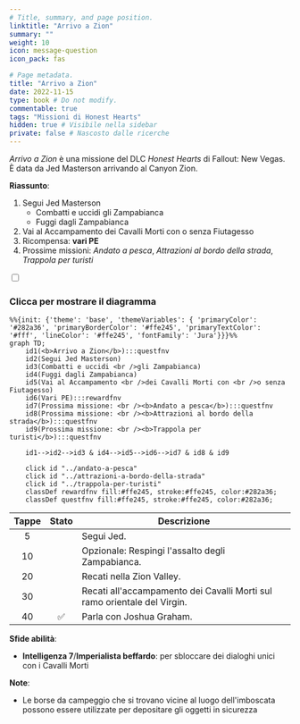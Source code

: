 ```yaml
---
# Title, summary, and page position.
linktitle: "Arrivo a Zion"
summary: ""
weight: 10
icon: message-question
icon_pack: fas

# Page metadata.
title: "Arrivo a Zion"
date: 2022-11-15
type: book # Do not modify.
commentable: true
tags: "Missioni di Honest Hearts"
hidden: true # Visibile nella sidebar
private: false # Nascosto dalle ricerche
---
```


<div class="fnv">


*Arrivo a Zion* è una missione del DLC *Honest Hearts* di Fallout: New Vegas. È data da Jed Masterson arrivando al Canyon Zion.

**Riassunto**:
1. Segui Jed Masterson
   - Combatti e uccidi gli Zampabianca
   - Fuggi dagli Zampabianca
2. Vai al Accampamento dei Cavalli Morti con o senza Fiutagesso
3. Ricompensa: **vari PE**
4. Prossime missioni: *Andato a pesca*, *Attrazioni al bordo della strada*, *Trappola per turisti*

<section class="chart-collapse">
<input type="checkbox" name="collapse2" id="handle2">
<h3 class="handle">
<label for="handle2">Clicca per mostrare il diagramma</label>
</h3>
<div class="content">

```mermaid
%%{init: {'theme': 'base', 'themeVariables': { 'primaryColor': '#282a36', 'primaryBorderColor': '#ffe245', 'primaryTextColor': '#fff', 'lineColor': '#ffe245', 'fontFamily': 'Jura'}}}%%
graph TD;
    id1(<b>Arrivo a Zion</b>):::questfnv
    id2(Segui Jed Masterson)
    id3(Combatti e uccidi <br />gli Zampabianca)
    id4(Fuggi dagli Zampabianca)
    id5(Vai al Accampamento <br />dei Cavalli Morti con <br />o senza Fiutagesso)
    id6(Vari PE):::rewardfnv
    id7(Prossima missione: <br /><b>Andato a pesca</b>):::questfnv 
    id8(Prossima missione: <br /><b>Attrazioni al bordo della strada</b>):::questfnv
    id9(Prossima missione: <br /><b>Trappola per turisti</b>):::questfnv

    id1-->id2-->id3 & id4-->id5-->id6-->id7 & id8 & id9
    
    click id "../andato-a-pesca"
    click id "../attrazioni-a-bordo-della-strada"
    click id "../trappola-per-turisti"
    classDef rewardfnv fill:#ffe245, stroke:#ffe245, color:#282a36;
    classDef questfnv fill:#ffe245, stroke:#ffe245, color:#282a36;
```

</div>
</section>

| Tappe |       Stato        | Descrizione |
|:-----:|:------------------:| ----------- |
|                           5                           |            | Segui Jed.                                                                                                                                                                  |
|                           10                          |            | Opzionale: Respingi l'assalto degli Zampabianca.                                                                                                                            |
|                           20                          |            | Recati nella Zion Valley.                                                                                                                                                   |
|                           30                          |            | Recati all'accampamento dei Cavalli Morti sul ramo orientale del Virgin.                                                                                                    |
|                           40                          | :white_check_mark: | Parla con Joshua Graham.                                                                                                                                                    |



**Sfide abilità**:
- **Intelligenza 7**/**Imperialista beffardo**: per sbloccare dei dialoghi unici con i Cavalli Morti



**Note**:
- Le borse da campeggio che si trovano vicine al luogo dell'imboscata possono essere utilizzate per depositare gli oggetti in sicurezza


</div>


